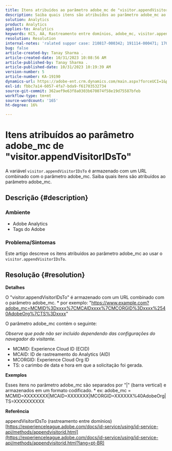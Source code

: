 ```yaml
---
title: Itens atribuídos ao parâmetro adobe_mc de "visitor.appendVisitorIDsTo"
description: Saiba quais itens são atribuídos ao parâmetro adobe_mc ao usar "visitor.appendVisitorIDsTo".
solution: Analytics
product: Analytics
applies-to: Analytics
keywords: KCS, AA, Rastreamento entre domínios, adobe_mc, visitor.appendVisitorIDsTo
resolution: Resolution
internal-notes: 'ralated suppor case: 210817-000342; 191114-000471; 170123-000011; 220408-000014'
bug: false
article-created-by: Tanay Sharma .
article-created-date: 10/31/2023 10:08:56 AM
article-published-by: Tanay Sharma .
article-published-date: 10/31/2023 10:19:39 AM
version-number: 5
article-number: KA-19190
dynamics-url: https://adobe-ent.crm.dynamics.com/main.aspx?forceUCI=1&pagetype=entityrecord&etn=knowledgearticle&id=34b58e7a-d577-ee11-8179-6045bd006149
exl-id: fbbc7a14-6057-4fa7-bda9-f61703532734
source-git-commit: 362aef9e63f8a0303b670074f58e19d75587bfeb
workflow-type: tm+mt
source-wordcount: '165'
ht-degree: 16%

---
```


# Itens atribuídos ao parâmetro adobe_mc de &quot;visitor.appendVisitorIDsTo&quot;


A variável `visitor.appendVisitorIDsTo` é armazenado com um URL combinado com o parâmetro adobe_mc. Saiba quais itens são atribuídos ao parâmetro adobe_mc.

## Descrição {#description}


### Ambiente

- Adobe Analytics
- Tags do Adobe


### Problema/Sintomas

Este artigo descreve os itens atribuídos ao parâmetro adobe_mc ao usar o `visitor.appendVisitorIDsTo`.


## Resolução {#resolution}


<b>Detalhes</b>

O &quot;visitor.appendVisitorIDsTo&quot; é armazenado com um URL combinado com o parâmetro adobe_mc.
\* por exemplo: &quot;https://www.example.com?adobe_mc=MCMID%3Dxxxx%7CMCAIDxxxx%7CMCORGID%3Dxxxx%2540AdobeOrg%7CTS%3Dxxxx&quot;

O parâmetro adobe_mc contém o seguinte:

*Observe que pode não ser incluído dependendo das configurações do navegador do visitante.*

- MCMID: Experience Cloud ID (ECID)
- MCAID: ID de rastreamento do Analytics (AID)
- MCORGID: Experience Cloud Org ID
- TS: o carimbo de data e hora em que a solicitação foi gerada.


<b>Exemplos</b>

Esses itens no parâmetro adobe_mc são separados por &quot;|&quot; (barra vertical) e armazenados em um formato codificado.
\* ex: adobe_mc = MCMID=XXXXXXXX|MCAID=XXXXXXX|MCORGID=XXXXXX%40AdobeOrg|TS=XXXXXXXXXX

<b>Referência</b>

appendVisitorIDsTo (rastreamento entre domínios)
[https://experienceleague.adobe.com/docs/id-service/using/id-service-api/methods/appendvisitorid.html](https://experienceleague.adobe.com/docs/id-service/using/id-service-api/methods/appendvisitorid.html?lang=pt-BR)
